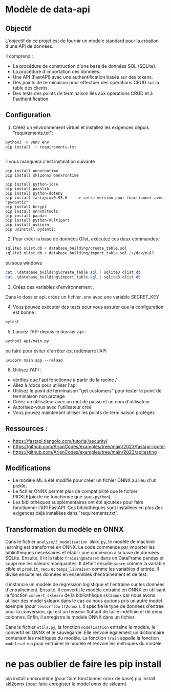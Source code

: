 
# Modèle de data-api

## Objectif

L'objectif de ce projet est de fournir un modèle standard pour la création d'une API de données. 

Il comprend :

- La procédure de construction d'une base de données SQL (SQLite).
- La procédure d'importation des données.
- Une API (FastAPI) avec une authentification basée sur des tokens.
- Des points de terminaison pour effectuer des opérations CRUD sur la table des clients.
- Des tests des points de terminaison liés aux opérations CRUD et à l'authentification.

## Configuration

1. Créez un environnement virtuel et installez les exigences depuis "requirements.txt":

```bash
python3 -m venv env
pip install -r requirements.txt
  
```
il vous manquera c'est instalation suivante
```
pip install onnxruntime      
pip install skl2onnx onnxruntime  

pip install python-jose
pip install passlib
pip install python-dotenv
pip install fastapi==0.95.0   --> cette version pour fonctionner avec "pydantic"
pip install bcrypt
pip install onnxmltools  
pip install pandas
pip install python-multipart 
pip install uvicorn
pip uninstall pydantic

```   
2. Pour créer la base de données Olist, exécutez ces deux commandes :

```bash
sqlite3 olist.db < database_building/create_table.sql
sqlite3 olist.db < database_building/import_table.sql 2>/dev/null
```
ou sous windows 
```powershell
cat .\database_building\create_table.sql | sqlite3 olist.db
cat .\database_building\import_table.sql | sqlite3 olist.db
```

3. Créez des variables d'environnement ;

Dans le dossier api, créez un fichier .env avec une variable SECRET_KEY

4. Vous pouvez exécuter des tests pour vous assurer que la configuration est bonne :

```bash
pytest
```

5. Lancez l'API depuis le dossier api :

```bash
python3 api/main.py
```
ou faire pour éviter d'arrêter est redémarré l'API
```
uvicorn main:app --reload
```

6. Utilisez l'API :

- vérifiez que l'api fonctionne à partir de la racine /
- Allez à /docs pour utiliser l'api
- Utilisez le point de terminaison "get customers" pour tester le point de terminaison non protégé
- Créez un utilisateur avec un mot de passe et un nom d'utilisateur
- Autorisez-vous avec l'utilisateur créé
- Vous pouvez maintenant utiliser les points de terminaison protégés

## Ressources :

- https://fastapi.tiangolo.com/tutorial/security/
- https://github.com/ArjanCodes/examples/tree/main/2023/fastapi-router
- https://github.com/ArjanCodes/examples/tree/main/2023/apitesting

## Modifications

- Le modèle ML a été modifié pour créer un fichier ONNX au lieu d'un pickle.
- Le fichier ONNX permet plus de compatibilité que le fichier PICKLE(pickle ne fonctionne que sous `python`).
- Les bibliothèques supplémentaires ont été ajoutées pour faire fonctionner l'API FastAPI. Ces bibliothèques sont installées en plus des exigences déjà installées dans "requirements.txt".



## Transformation du modèle en ONNX

Dans le fichier `analyse/3_modelisation ONNX.py`, le modèle de machine learning est transformé en ONNX. Le code commence par importer les bibliothèques nécessaires et établir une connexion à la base de données SQLite. Ensuite, il lit la table `TrainingDataset` dans un DataFrame pandas et supprime les valeurs manquantes. Il définit ensuite `score` comme la variable cible et `produit_recu` et `temps_livraison` comme les variables d'entrée. Il divise ensuite les données en ensembles d'entraînement et de test.

Il instancie un modèle de régression logistique et l'entraîne sur les données d'entraînement. Ensuite, il convertit le modèle entraîné en ONNX en utilisant la fonction `convert_sklearn` de la bibliothèque `skl2onnx` car nous avons utiliser des model sklearn dans le cas ou nous aurions pris un autre model exemple (pour `tensorflow`  `tf2onnx` ). Il spécifie le type de données d'entrée pour la conversion, qui est un tenseur flottant de taille indéfinie et de deux colonnes. Enfin, il enregistre le modèle ONNX dans un fichier.

Dans le fichier `utils.py`, la fonction `modelisation` entraîne le modèle, le convertit en ONNX et le sauvegarde. Elle renvoie également un dictionnaire contenant les métriques du modèle. La fonction `train` appelle la fonction `modelisation` pour entraîner le modèle et renvoie les métriques du modèle.

# ne pas oublier de faire les pip install
pip install onnxruntime   (pour faire fonctionner onnx de base)
pip install skl2onnx        (pour faire enregister le model onnx de sklearn)

